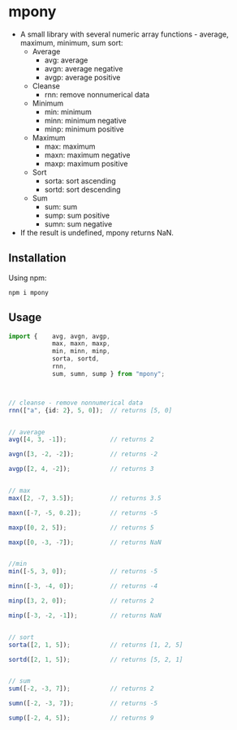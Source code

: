 # mpony
* A small library with several numeric array functions - average, maximum, minimum, sum sort:
    * Average
        * avg: average
        * avgn: average negative
        * avgp: average positive
    * Cleanse
        * rnn: remove nonnumerical data
    * Minimum
        * min: minimum
        * minn: minimum negative
        * minp: minimum positive
    * Maximum
        * max: maximum
        * maxn: maximum negative
        * maxp: maximum positive
    * Sort
        * sorta: sort ascending
        * sortd: sort descending
    * Sum
        * sum: sum
        * sump: sum positive
        * sumn: sum negative
* If the result is undefined, mpony returns NaN.

## Installation
Using npm:
```
npm i mpony
```

## Usage
```Typescript
import {    avg, avgn, avgp, 
            max, maxn, maxp, 
            min, minn, minp, 
            sorta, sortd,
            rnn,
            sum, sumn, sump } from "mpony";



// cleanse - remove nonnumerical data
rnn(["a", {id: 2}, 5, 0]);  // returns [5, 0]


// average
avg([4, 3, -1]);            // returns 2

avgn([3, -2, -2]);          // returns -2

avgp([2, 4, -2]);           // returns 3


// max
max([2, -7, 3.5]);          // returns 3.5

maxn([-7, -5, 0.2]);        // returns -5

maxp([0, 2, 5]);            // returns 5

maxp([0, -3, -7]);          // returns NaN


//min
min([-5, 3, 0]);            // returns -5

minn([-3, -4, 0]);          // returns -4

minp([3, 2, 0]);            // returns 2

minp([-3, -2, -1]);         // returns NaN


// sort
sorta([2, 1, 5]);           // returns [1, 2, 5]

sortd([2, 1, 5]);           // returns [5, 2, 1]


// sum
sum([-2, -3, 7]);           // returns 2

sumn([-2, -3, 7]);          // returns -5

sump([-2, 4, 5]);           // returns 9
```